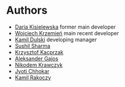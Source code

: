 # Authors

- [Daria Kisielewska](https://github.com/daria137)  former main developer
- [Wojciech Krzemień](https://github.com/wkrzemien) main recent developer
- [Kamil Dulski](https://github.com/kdulski)        developing manager
- [Sushil Sharma](https://github.com/pnp-sushil)
- [Krzysztof Kacprzak](https://github.com/kkacprzak)
- [Aleksander Gajos](https://github.com/alekgajos)
- [Nikodem Krawczyk](https://github.com/Alvarness)
- [Jyoti Chhokar](https://github.com/Jchhokar)
- [Kamil Rakoczy](https://github.com/grey277)



